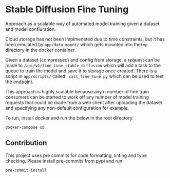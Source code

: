 # Stable Diffusion Fine Tuning
Approach as a scalable way of automated model training given a dataset and model confiuration. 

Cloud storage has not been implmeneted due to time constraints, but it has been emulated by `app/data_mount/` which gets mounted into the`tmp` directory in the docker container.

Given a dataset (compressed) and config from storage, a request can be made to `/api/v1/fine_tune_stable_diffusion` which will add a task to the queue to train the model and save it to storage once created. There is a script in `app/scripts/` called ` call_fine_tune.py` which can be used to test the endpoint.

This approach is highly scalable because any n number of fine train consumers can be started to work off any number of model training requests that could be made from a web client after uploading the dataset and specifying any non-default configuration for example.

To run, install docker and run the below in the root directory:
```
docker-compose up
```

## Contribution
This project uses pre commits for code formatting, linting and type checking. Please install pre-commits from pypi and run 

```
pre-commit install
```